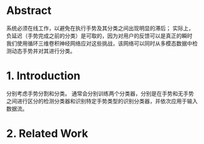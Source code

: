 # Abstract
系统必须在线工作，以避免在执行手势及其分类之间出现明显的滞后； 实际上，负延迟（手势完成之前的分类）是可取的，因为对用户的反馈可以是真正的瞬时
我们使用循环三维卷积神经网络应对这些挑战，该网络可以同时从多模态数据中检测动态手势并对其进行分类。
# 1. Introduction
分别考虑手势分割和分类。 通常会分别训练两个分类器，分别是在手势和无手势之间进行区分的检测分类器和识别特定手势类型的识别分类器，并依次应用于输入数据流。
# 2. Related Work

